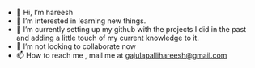 - 👋 Hi, I’m hareesh
- 👀 I’m interested in learning new things.
- 🌱 I’m currently setting up my github with the projects I did in the past and adding a little touch of my current knowledge to it.
- 💞️ I’m not looking to collaborate now
- 📫 How to reach me , mail me at gajulapallihareesh@gmail.com

<!---
hareeshghk/hareeshghk is a ✨ special ✨ repository because its `README.md` (this file) appears on your GitHub profile.
You can click the Preview link to take a look at your changes.
--->
